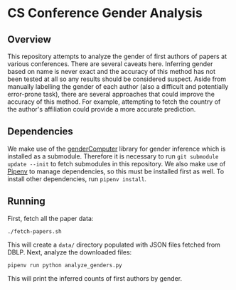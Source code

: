 # CS Conference Gender Analysis

## Overview

This repository attempts to analyze the gender of first authors of papers at various conferences.
There are several caveats here.
Inferring gender based on name is never exact and the accuracy of this method has not been tested at all so any results should be considered suspect.
Aside from manually labelling the gender of each author (also a difficult and potentially error-prone task), there are several approaches that could improve the accuracy of this method.
For example, attempting to fetch the country of the author's affiliation could provide a more accurate prediction.

## Dependencies

We make use of the [genderComputer](https://github.com/tue-mdse/genderComputer) library for gender inference which is installed as a submodule.
Therefore it is necessary to run `git submodule update --init` to fetch submodules in this repository.
We also make use of [Pipenv](https://pipenv.pypa.io/) to manage dependencies, so this must be installed first as well.
To install other dependencies, run `pipenv install`.


## Running

First, fetch all the paper data:

    ./fetch-papers.sh

This will create a `data/` directory populated with JSON files fetched from DBLP.
Next, analyze the downloaded files:

    pipenv run python analyze_genders.py

This will print the inferred counts of first authors by gender.
